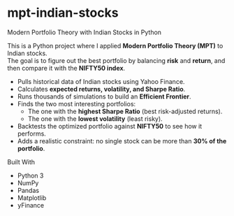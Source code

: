 # mpt-indian-stocks
Modern Portfolio Theory with Indian Stocks in Python


This is a Python project where I applied **Modern Portfolio Theory (MPT)** to Indian stocks.  
The goal is to figure out the best portfolio by balancing **risk** and **return**, and then compare it with the **NIFTY50 index**.

- Pulls historical data of Indian stocks using Yahoo Finance.  
- Calculates **expected returns, volatility, and Sharpe Ratio**.  
- Runs thousands of simulations to build an **Efficient Frontier**.  
- Finds the two most interesting portfolios:
  -  The one with the **highest Sharpe Ratio** (best risk-adjusted returns).  
  -  The one with the **lowest volatility** (least risky).  
- Backtests the optimized portfolio against **NIFTY50** to see how it performs.  
- Adds a realistic constraint: no single stock can be more than **30% of the portfolio**.  

 Built With
- Python 3  
- NumPy  
- Pandas  
- Matplotlib  
- yFinance  
